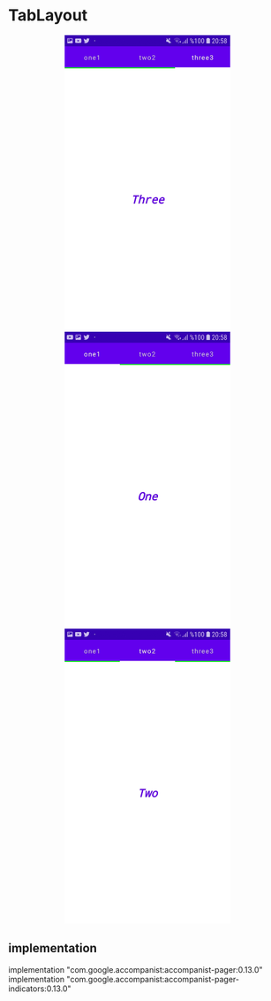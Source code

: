 # TabLayout
<p align="center">
  <img src="images/ss1.jpg" width="300" />
  <img src="images/ss2.jpg" width="300" />
  <img src="images/ss3.jpg" width="300" />
</p>

##  implementation
implementation "com.google.accompanist:accompanist-pager:0.13.0"
implementation "com.google.accompanist:accompanist-pager-indicators:0.13.0"
